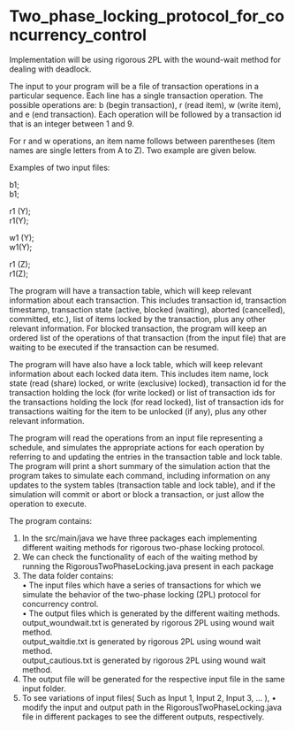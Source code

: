 # Two_phase_locking_protocol_for_concurrency_control

Implementation will be using rigorous 2PL with the wound-wait method for dealing with deadlock.

The input to your program will be a file of transaction operations in a particular sequence. Each line has a single transaction operation. The possible operations are: b (begin transaction), r (read item), w (write item), and e (end transaction). Each operation will be followed by a transaction id that is an integer between 1 and 9.

For r and w operations, an item name follows between parentheses (item names are single letters from A to Z). Two example are given below.

Examples of two input files:

b1;   
b1;

r1 (Y);                                                                
r1(Y);

w1 (Y); <br />
w1(Y);

r1 (Z);   
r1(Z);

The program will have a transaction table, which will keep relevant information about each transaction. This includes transaction id, transaction timestamp, transaction state (active, blocked (waiting), aborted (cancelled), committed, etc.), list of items locked by the transaction, plus any other relevant information. For blocked transaction, the program will keep an ordered list of the operations of that transaction (from the input file) that are waiting to be executed if the transaction can be resumed. <br />

The program will have also have a lock table, which will keep relevant information about each locked data item. This includes item name, lock state (read (share) locked, or write (exclusive) locked), transaction id for the transaction holding the lock (for write locked) or list of transaction ids for the transactions holding the lock (for read locked), list of transaction ids for transactions waiting for the item to be unlocked (if any), plus any other relevant information.  <br />

The program will read the operations from an input file representing a schedule, and simulates the appropriate actions for each operation by referring to and updating the entries in the transaction table and lock table. The program will print a short summary of the simulation action that the program takes to simulate each command, including information on any updates to the system tables (transaction table and lock table), and if the simulation will commit or abort or block a transaction, or just allow the operation to execute.  <br />

The program contains: <br />
1.	In the src/main/java we have three packages each implementing different waiting methods for rigorous two-phase locking protocol. <br />
2.	We can check the functionality of  each of the waiting method by running the RigorousTwoPhaseLocking.java present in each package <br />
3.	 The data folder contains: <br />
•	The input files which have a series of transactions for which we simulate the behavior of the two-phase locking (2PL) protocol for concurrency control.<br />
•	The output files which is generated by the different waiting methods.<br />
output_woundwait.txt is generated by rigorous 2PL using wound wait method.<br />
output_waitdie.txt is generated by rigorous 2PL using wound wait method.<br />
output_cautious.txt is generated by rigorous 2PL using wound wait method.<br />
4.	The output file will be generated for the respective input file in the same input folder.<br />
5.	To see variations of input files( Such as Input 1, Input 2, Input 3, ... ),
•	modify the input and output path in the RigorousTwoPhaseLocking.java file in different packages to see the different outputs, respectively. <br />




